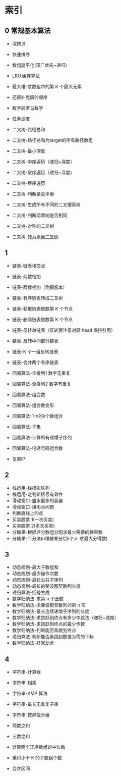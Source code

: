 # 索引

## 0 常规基本算法

- 深拷贝
- 快速排序
- 数组扁平化(深广优先+递归)
- LRU 缓存算法
- 最大堆-求数组中的第 K 个最大元素
- 还原扑克牌的顺序
- 数字转罗马数字
- 任务调度

- 二叉树-路径总和
- 二叉树-路径总和为target的所有路径数组
- 二叉树-最小深度
- 二叉树-中序遍历（递归+深度）
- 二叉树-层序遍历（递归+深度）
- 二叉树-层序遍历
- 二叉树-判断是否平衡
- 二叉树-生成所有不同的二叉搜索树
- 二叉树-判断两颗树是否相同
- 二叉树-对称的二叉树
- 二叉树-[转为平衡二叉树](https://juejin.cn/post/6975163255572398110)

## 1

- 链表-链表相交点
- 链表-两数相加
- 链表-两数相加（倒叙版本）
- 链表-有序链表转成二叉树
- 链表-获取链表倒数第 K 个节点
- 链表-删除链表倒数第 K 个节点
- 链表-反转单链表（反转要注意对原 head 保持引用）
- 链表-反转中间部分链表
- 链表-K 个一组反转链表
- 链表-合并两个有序链表

- 回溯算法-全排列1 数字无重复
- 回溯算法-全排列2 数字有重复
- 回溯算法-组合数
- 回溯算法-组合数变形
- 回溯算法-1-n的k个数组合
- 回溯算法-子集
- 回溯算法-计算所有递增子序列
- 回溯算法-电话号码组合数
- 复原IP

## 2

- 栈运用-栈模拟队列
- 栈运用-之判断括号有效性
- 滑动窗口-盛水最多的容器
- 滑动窗口-接雨水问题
- 判断直线上的点
- 买卖股票 1(一次买卖)
- 买卖股票 2(多次买卖)
- 分糖果-根据评分数组分配求最少需要的糖果数
- 分糖果-二分法(n堆糖果分给k个人 求最大分得数)

## 3

- 动态规划-最大子数组和
- 动态规划-最少操作次数
- 动态规划-最长公共子序列
- 动态规划-最长的斐波那契数列长度
- 递归算法-括号生成
- 数学归纳法-求第 n 个丑数
- 数学归纳法-求斐波那契数列的第 n 项
- 数学归纳法-最长连续递增子序列的长度
- 数学归纳法-求跳跃到终点有多少中跳法（递归+递推）
- 数学归纳法-求跳跃到终点的最少步数
- 数学归纳法-判断能否条跳到终点
- 递归算法-判断能否条跳到数值为零的下标
- 数学归纳法-打家劫舍

## 4

- 字符串-计算器
- 字符串-相乘
- 字符串-KMP 算法
- 字符串-最长无重复子串
- 字符串-按异位分组

- 两数之和
- 三数之和
- 计算两个正序数组的中位数
- 乘积小于 K 的子数组个数
- 合并区间
